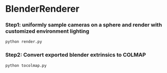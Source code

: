 # BlenderRenderer

### Step1: uniformly sample cameras on a sphere and render with customized environment lighting
```bash
python render.py
```

### Step2: Convert exported blender extrinsics to COLMAP
```bash
python tocolmap.py
```